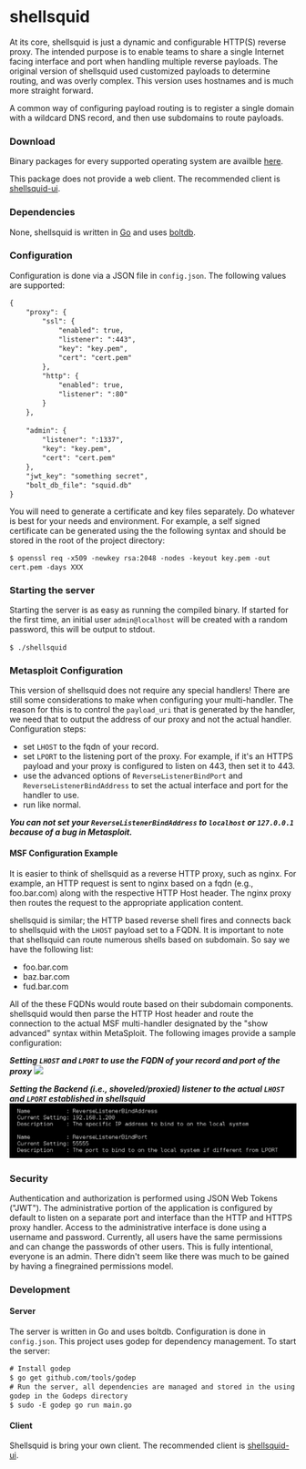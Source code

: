 shellsquid
==========

At its core, shellsquid is just a dynamic and configurable HTTP(S) reverse proxy. The intended purpose is to enable teams to share a single Internet facing interface and port when handling multiple reverse payloads. The original version of shellsquid used customized payloads to determine routing, and was overly complex. This version uses hostnames and is much more straight forward.

A common way of configuring payload routing is to register a single domain with a wildcard DNS record, and then use subdomains to route payloads.

### Download
Binary packages for every supported operating system are availble [here](https://github.com/tomsteele/shellsquid/releases/latest).

This package does not provide a web client. The recommended client is [shellsquid-ui](https://github.com/tomsteele/shellsquid-ui).

### Dependencies
None, shellsquid is written in [Go](https://golang.org) and uses [boltdb](https://github.com/boltdb/bolt).

### Configuration
Configuration is done via a JSON file in `config.json`. The following values are supported:

```
{
    "proxy": {
        "ssl": {
            "enabled": true,
            "listener": ":443",
            "key": "key.pem",
            "cert": "cert.pem"
        },
        "http": {
            "enabled": true,
            "listener": ":80"
        }
    },

    "admin": {
        "listener": ":1337",
        "key": "key.pem",
        "cert": "cert.pem"
    },
    "jwt_key": "something secret",
    "bolt_db_file": "squid.db"
}
```

You will need to generate a certificate and key files separately. Do whatever is best for your needs and environment. For example, a self signed certificate can be generated using the the following syntax and should be stored in the root of the project directory:
```
$ openssl req -x509 -newkey rsa:2048 -nodes -keyout key.pem -out cert.pem -days XXX
```

### Starting the server
Starting the server is as easy as running the compiled binary. If started for the first time, an initial user `admin@localhost` will be created with a random password, this will be output to stdout.

`$ ./shellsquid`

### Metasploit Configuration
This version of shellsquid does not require any special handlers! There are still some considerations to make when configuring your multi-handler. The reason for this is to control the `payload_uri` that is generated by the handler, we need that to output the address of our proxy and not the actual handler. Configuration steps:
  * set `LHOST` to the fqdn of your record.
  * set `LPORT` to the listening port of the proxy. For example, if it's an HTTPS payload and your proxy is configured to listen on 443, then set it to 443.
  * use the advanced options of `ReverseListenerBindPort` and `ReverseListenerBindAddress` to set the actual interface and port for the handler to use.
  * run like normal.

***You can not set your `ReverseListenerBindAddress` to `localhost` or `127.0.0.1` because of a bug in Metasploit.***

#### MSF Configuration Example
It is easier to think of shellsquid as a reverse HTTP proxy, such as nginx. For example, an HTTP request is sent to nginx based on a fqdn (e.g., foo.bar.com) along with the respective HTTP Host header. The nginx proxy then routes the request to the appropriate application content.

shellsquid is similar; the HTTP based reverse shell fires and connects back to shellsquid with the `LHOST` payload set to a FQDN. It is important to note that shellsquid can route numerous shells based on subdomain. So say we have the following list:

  * foo.bar.com
  * baz.bar.com
  * fud.bar.com

All of the these FQDNs would route based on their subdomain components. shellsquid would then parse the HTTP Host header and route the connection to the actual MSF multi-handler designated by the "show advanced" syntax within MetaSploit. The following images provide a sample configuration:

***Setting `LHOST` and `LPORT` to use the FQDN of your record and port of the proxy***
![](https://github.com/tomsteele/shellsquid-ui/blob/master/client/app/images/msf_fqdn.png)

***Setting the Backend (i.e., shoveled/proxied) listener to the actual `LHOST` and `LPORT` established in shellsquid***
![](https://github.com/tomsteele/shellsquid-ui/blob/master/app/images/msf_advanced.png)


### Security
Authentication and authorization is performed using JSON Web Tokens ("JWT"). The administrative portion of the application is configured by default to listen on a separate port and interface than the HTTP and HTTPS proxy handler. Access to the administrative interface is done using a username and password. Currently, all users have the same permissions and can change the passwords of other users. This is fully intentional, everyone is an admin. There didn't seem like there was much to be gained by having a finegrained permissions model.

### Development

#### Server
The server is written in Go and uses boltdb. Configuration is done in `config.json`. This project uses godep for dependency management. To start the server:

```
# Install godep
$ go get github.com/tools/godep
# Run the server, all dependencies are managed and stored in the using godep in the Godeps directory
$ sudo -E godep go run main.go
```

#### Client
Shellsquid is bring your own client. The recommended client is [shellsquid-ui](https://github.com/tomsteele/shellsquid-ui).
